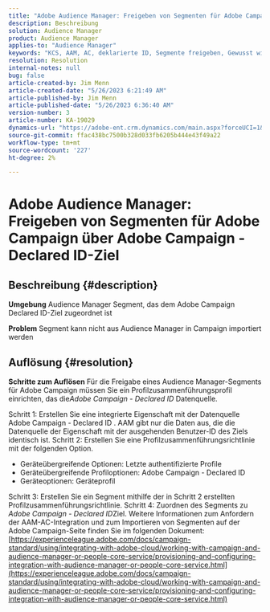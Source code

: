 ```yaml
---
title: "Adobe Audience Manager: Freigeben von Segmenten für Adobe Campaign über Adobe Campaign - Declared ID-Ziel"
description: Beschreibung
solution: Audience Manager
product: Audience Manager
applies-to: "Audience Manager"
keywords: "KCS, AAM, AC, deklarierte ID, Segmente freigeben, Gewusst wie, Adobe Audience Manager, Adobe Campaign, deklariertes ID-Ziel"
resolution: Resolution
internal-notes: null
bug: false
article-created-by: Jim Menn
article-created-date: "5/26/2023 6:21:49 AM"
article-published-by: Jim Menn
article-published-date: "5/26/2023 6:36:40 AM"
version-number: 3
article-number: KA-19029
dynamics-url: "https://adobe-ent.crm.dynamics.com/main.aspx?forceUCI=1&pagetype=entityrecord&etn=knowledgearticle&id=2d476096-8dfb-ed11-8849-6045bd006079"
source-git-commit: ffac438bc7500b328d033fb6205b444e43f49a22
workflow-type: tm+mt
source-wordcount: '227'
ht-degree: 2%

---
```


# Adobe Audience Manager: Freigeben von Segmenten für Adobe Campaign über Adobe Campaign - Declared ID-Ziel

## Beschreibung {#description}


<b>Umgebung</b>
Audience Manager Segment, das dem Adobe Campaign Declared ID-Ziel zugeordnet ist

<b>Problem</b>
Segment kann nicht aus Audience Manager in Campaign importiert werden


## Auflösung {#resolution}


<b>Schritte zum Auflösen</b>
Für die Freigabe eines Audience Manager-Segments für Adobe Campaign müssen Sie ein Profilzusammenführungsprofil einrichten, das die*Adobe Campaign - Declared ID* Datenquelle.

Schritt 1: Erstellen Sie eine integrierte Eigenschaft mit der Datenquelle Adobe Campaign - Declared ID .
AAM gibt nur die Daten aus, die die Datenquelle der Eigenschaft mit der ausgehenden Benutzer-ID des Ziels identisch ist.
Schritt 2: Erstellen Sie eine Profilzusammenführungsrichtlinie mit der folgenden Option.

- Geräteübergreifende Optionen: Letzte authentifizierte Profile
- Geräteübergreifende Profiloptionen: Adobe Campaign - Declared ID
- Geräteoptionen: Geräteprofil


Schritt 3: Erstellen Sie ein Segment mithilfe der in Schritt 2 erstellten Profilzusammenführungsrichtlinie.
Schritt 4: Zuordnen des Segments zu *Adobe Campaign - Declared ID*Ziel.
Weitere Informationen zum Anfordern der AAM-AC-Integration und zum Importieren von Segmenten auf der Adobe Campaign-Seite finden Sie im folgenden Dokument: [https://experienceleague.adobe.com/docs/campaign-standard/using/integrating-with-adobe-cloud/working-with-campaign-and-audience-manager-or-people-core-service/provisioning-and-configuring-integration-with-audience-manager-or-people-core-service.html](https://experienceleague.adobe.com/docs/campaign-standard/using/integrating-with-adobe-cloud/working-with-campaign-and-audience-manager-or-people-core-service/provisioning-and-configuring-integration-with-audience-manager-or-people-core-service.html)
